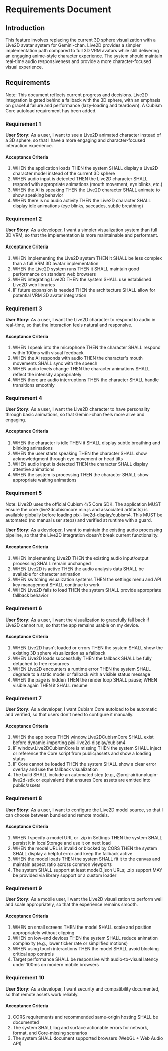 # Requirements Document

## Introduction

This feature involves replacing the current 3D sphere visualization with a Live2D avatar system for Gemini-chan. Live2D provides a simpler implementation path compared to full 3D VRM avatars while still delivering an engaging anime-style character experience. The system should maintain real-time audio responsiveness and provide a more character-focused visual experience.

## Requirements

Note: This document reflects current progress and decisions. Live2D integration is gated behind a fallback with the 3D sphere, with an emphasis on graceful failure and performance (lazy-loading and teardown). A Cubism Core autoload requirement has been added.

### Requirement 1

**User Story:** As a user, I want to see a Live2D animated character instead of a 3D sphere, so that I have a more engaging and character-focused interaction experience.

#### Acceptance Criteria

1. WHEN the application loads THEN the system SHALL display a Live2D character model instead of the current 3D sphere
2. WHEN audio input is detected THEN the Live2D character SHALL respond with appropriate animations (mouth movement, eye blinks, etc.)
3. WHEN the AI is speaking THEN the Live2D character SHALL animate to show speaking behavior
4. WHEN there is no audio activity THEN the Live2D character SHALL display idle animations (eye blinks, saccades, subtle breathing)

### Requirement 2

**User Story:** As a developer, I want a simpler visualization system than full 3D VRM, so that the implementation is more maintainable and performant.

#### Acceptance Criteria

1. WHEN implementing the Live2D system THEN it SHALL be less complex than a full VRM 3D avatar implementation
2. WHEN the Live2D system runs THEN it SHALL maintain good performance on standard web browsers
3. WHEN integrating Live2D THEN the system SHALL use established Live2D web libraries
4. IF future expansion is needed THEN the architecture SHALL allow for potential VRM 3D avatar integration

### Requirement 3

**User Story:** As a user, I want the Live2D character to respond to audio in real-time, so that the interaction feels natural and responsive.

#### Acceptance Criteria

1. WHEN I speak into the microphone THEN the character SHALL respond within 100ms with visual feedback
2. WHEN the AI responds with audio THEN the character's mouth movements SHALL sync with the speech
3. WHEN audio levels change THEN the character animations SHALL reflect the intensity appropriately
4. WHEN there are audio interruptions THEN the character SHALL handle transitions smoothly

### Requirement 4

**User Story:** As a user, I want the Live2D character to have personality through basic animations, so that Gemini-chan feels more alive and engaging.

#### Acceptance Criteria

1. WHEN the character is idle THEN it SHALL display subtle breathing and blinking animations
2. WHEN the user starts speaking THEN the character SHALL show acknowledgment through eye movement or head tilts
3. WHEN audio input is detected THEN the character SHALL display attentive animations
4. WHEN the system is processing THEN the character SHALL show appropriate waiting animations

### Requirement 5

Note: Live2D uses the official Cubism 4/5 Core SDK. The application MUST ensure the core (live2dcubismcore.min.js and associated artifacts) is available globally before loading pixi-live2d-display/cubism4. This MUST be automated (no manual user steps) and verified at runtime with a guard.

**User Story:** As a developer, I want to maintain the existing audio processing pipeline, so that the Live2D integration doesn't break current functionality.

#### Acceptance Criteria

1. WHEN implementing Live2D THEN the existing audio input/output processing SHALL remain unchanged
2. WHEN Live2D is active THEN the audio analysis data SHALL be available for character animation
3. WHEN switching visualization systems THEN the settings menu and API key management SHALL continue to work
4. WHEN Live2D fails to load THEN the system SHALL provide appropriate fallback behavior

### Requirement 6

**User Story:** As a user, I want the visualization to gracefully fall back if Live2D cannot run, so that the app remains usable on my device.

#### Acceptance Criteria

1. WHEN Live2D hasn't loaded or errors THEN the system SHALL show the existing 3D sphere visualization as a fallback
2. WHEN Live2D loads successfully THEN the fallback SHALL be fully detached to free resources
3. WHEN Live2D encounters a runtime error THEN the system SHALL degrade to a static model or fallback with a visible status message
4. WHEN the page is hidden THEN the render loop SHALL pause; WHEN visible again THEN it SHALL resume

### Requirement 7

**User Story:** As a developer, I want Cubism Core autoload to be automatic and verified, so that users don't need to configure it manually.

#### Acceptance Criteria

1. WHEN the app boots THEN window.Live2DCubismCore SHALL exist before dynamic-importing pixi-live2d-display/cubism4
2. IF window.Live2DCubismCore is missing THEN the system SHALL inject or reference the Core script from public/assets and show a loading status
3. IF Core cannot be loaded THEN the system SHALL show a clear error overlay and use the fallback visualization
4. The build SHALL include an automated step (e.g., @proj-airi/unplugin-live2d-sdk or equivalent) that ensures Core assets are emitted into public/assets

### Requirement 8

**User Story:** As a user, I want to configure the Live2D model source, so that I can choose between bundled and remote models.

#### Acceptance Criteria

1. WHEN I specify a model URL or .zip in Settings THEN the system SHALL persist it in localStorage and use it on next load
2. WHEN the model URL is invalid or blocked by CORS THEN the system SHALL display a helpful error and keep the fallback active
3. WHEN the model loads THEN the system SHALL fit it to the canvas and maintain aspect ratio across common viewports
4. The system SHALL support at least model3.json URLs; .zip support MAY be provided via library support or a custom loader

### Requirement 9

**User Story:** As a mobile user, I want the Live2D visualization to perform well and scale appropriately, so that the experience remains smooth.

#### Acceptance Criteria

1. WHEN on small screens THEN the model SHALL scale and position appropriately without clipping
2. WHEN on low-end devices THEN the system SHALL reduce animation complexity (e.g., lower ticker rate or simplified motions)
3. WHEN using touch interactions THEN the model SHALL avoid blocking critical app controls
4. Target performance SHALL be responsive with audio-to-visual latency under 100ms on modern mobile browsers

### Requirement 10

**User Story:** As a developer, I want security and compatibility documented, so that remote assets work reliably.

#### Acceptance Criteria

1. CORS requirements and recommended same-origin hosting SHALL be documented
2. The system SHALL log and surface actionable errors for network, format, and Core-missing scenarios
3. The system SHALL document supported browsers (WebGL + Web Audio API)